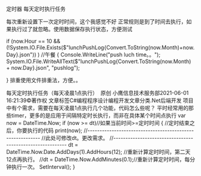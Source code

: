 定时器  每天定时执行任务


每次重新设置下一次定时时间，这个我感觉不好
正常规则是到了时间去执行，如果执行过了就忽略。使用数据保存执行状态，方便测试

 if (now.Hour == 10 && (!System.IO.File.Exists($"lunchPushLog{Convert.ToString(now.Month)+now.Day}.json")) )  //午餐
 {
     Console.WriteLine("push luch time。。");
     System.IO.File.WriteAllText($"lunchPushLog{Convert.ToString(now.Month) + now.Day}.json", "pushlog");

 }
排重使用文件排重法，方便。。


每天定时执行任务（每天凌晨1点执行）
 原创
小鹰信息技术服务部2021-06-01 16:21:39©著作权
文章标签C#编程程序设计编程开发文章分类.Net后端开发
项目中有个需求，需要在每天凌晨1点执行几个功能，代码怎么些呢？
平时经常用的那些timer，更多的是应用于间隔特定时长执行，而非在具体某个时间点执行
   var now = DateTime.Now;
    if (now >= dt)//如果当前时间>=定时时间    {
        //定时结束之后，你要执行的代码        print(now);
        //----------------------------------------------------------
        //此处可修改dt。更改需求。
        //----------------------------------------------------------
        dt = DateTime.Now.Date.AddDays(1).AddHours(12); //重新计算定时时间，第二天12点再执行。
        //dt = DateTime.Now.AddMinutes(0.1);//重新计算定时时间，每分钟执行一次。        SetInterval();
    }

